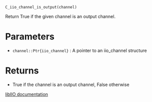 ```
C_iio_channel_is_output(channel)
```

Return True if the given channel is an output channel.

# Parameters

  * `channel::Ptr{iio_channel}` : A pointer to an iio_channel structure

# Returns

  * True if the channel is an output channel, False otherwise

[libIIO documentation](https://analogdevicesinc.github.io/libiio/master/libiio/group__Channel.html#ga3c24e9c93e2217c9506073d04b878461)
